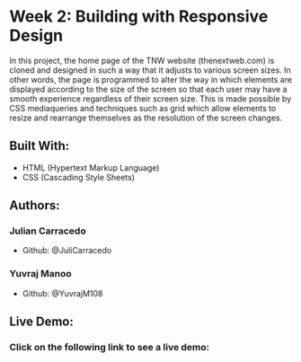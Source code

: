 # Week 2: Building with Responsive Design
In this project, the home page of the TNW website (thenextweb.com) is cloned and designed in such a way that it adjusts to various screen sizes. In other words, the page is programmed to alter the way in which elements are displayed according to the size of the screen so that each user may have a smooth experience regardless of their screen size. This is made possible by CSS mediaqueries and techniques such as grid which allow elements to resize and rearrange themselves as the resolution of the screen changes.

## Built With:
- HTML (Hypertext Markup Language)
- CSS (Cascading Style Sheets)

## Authors:

### Julian Carracedo
- Github: @JuliCarracedo

### Yuvraj Manoo
- Github: @YuvrajM108

## Live Demo:
### Click on the following link to see a live demo: 
